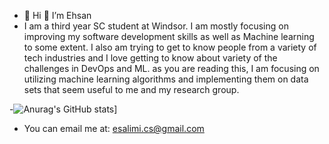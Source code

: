 - 👋 Hi 👀 I’m Ehsan
- I am a third year SC student at Windsor. I am mostly focusing on improving my software development skills as well as Machine learning to some extent. I also am trying to get to know people from a variety of tech industries and I love getting to know about variety of the challenges in DevOps and ML. as you are reading this, I am focusing on utilizing machine learning algorithms and implementing them on data sets that seem useful to me and my research group.

-![Anurag's GitHub stats](https://github-readme-stats.vercel.app/api?username=ehsansl)]

- You can email me at: esalimi.cs@gmail.com
